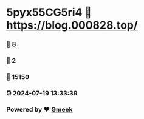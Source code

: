 # 5pyx55CG5ri4 :link: https://blog.000828.top/ 
### :page_facing_up: [8](https://blog.000828.top//tag.html) 
### :speech_balloon: 2 
### :hibiscus: 15150 
### :alarm_clock: 2024-07-19 13:33:39 
### Powered by :heart: [Gmeek](https://github.com/Meekdai/Gmeek)
